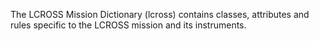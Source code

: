 The LCROSS Mission Dictionary (lcross) contains classes, attributes and rules specific to the LCROSS mission and its instruments.
